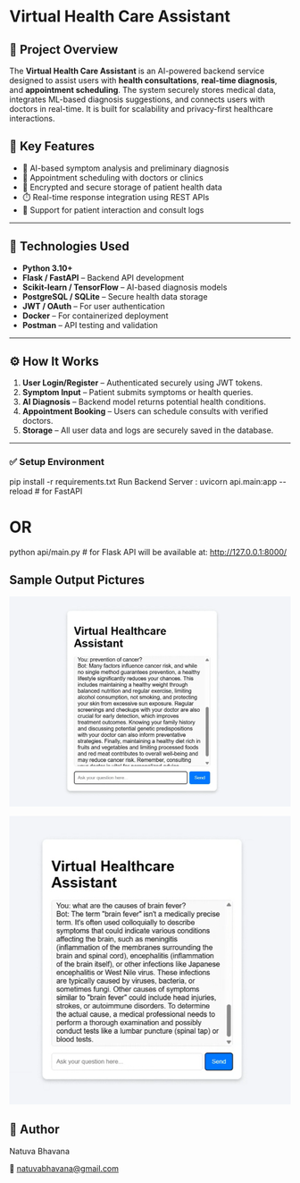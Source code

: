 #  Virtual Health Care Assistant

## 📌 Project Overview

The **Virtual Health Care Assistant** is an AI-powered backend service designed to assist users with **health consultations**, **real-time diagnosis**, and **appointment scheduling**. The system securely stores medical data, integrates ML-based diagnosis suggestions, and connects users with doctors in real-time. It is built for scalability and privacy-first healthcare interactions.


## 🚀 Key Features

- 🧠 AI-based symptom analysis and preliminary diagnosis
- 📅 Appointment scheduling with doctors or clinics
- 🔐 Encrypted and secure storage of patient health data
- ⏱️ Real-time response integration using REST APIs
- 💬 Support for patient interaction and consult logs

---

## 🧠 Technologies Used

- **Python 3.10+**
- **Flask / FastAPI** – Backend API development
- **Scikit-learn / TensorFlow** – AI-based diagnosis models
- **PostgreSQL / SQLite** – Secure health data storage
- **JWT / OAuth** – For user authentication
- **Docker** – For containerized deployment
- **Postman** – API testing and validation

---


## ⚙️ How It Works

1. **User Login/Register** – Authenticated securely using JWT tokens.
2. **Symptom Input** – Patient submits symptoms or health queries.
3. **AI Diagnosis** – Backend model returns potential health conditions.
4. **Appointment Booking** – Users can schedule consults with verified doctors.
5. **Storage** – All user data and logs are securely saved in the database.

---

### ✅ Setup Environment

pip install -r requirements.txt
Run Backend Server :
uvicorn api.main:app --reload  # for FastAPI
# OR
python api/main.py             # for Flask
API will be available at: http://127.0.0.1:8000/

## Sample Output Pictures

![VH 1](https://raw.githubusercontent.com/Bhavanaviswanath/Virtual-health-Care-Assistant/4d50bd9dcc0eaea0f15ab7958b5521ef9cd8901a/VH1.png)

![VH 2](https://raw.githubusercontent.com/Bhavanaviswanath/Virtual-health-Care-Assistant/4d50bd9dcc0eaea0f15ab7958b5521ef9cd8901a/VH2.png)


##  👥 Author
Natuva Bhavana 

📧 natuvabhavana@gmail.com
